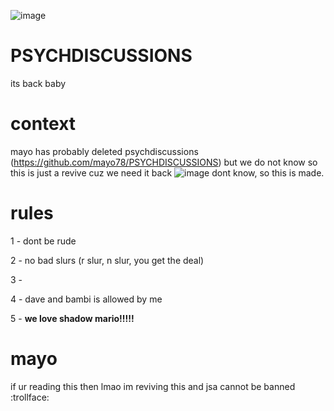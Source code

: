 ![image](https://user-images.githubusercontent.com/106634902/175755987-7220e757-e4e3-4dca-bdb7-d90e510a2835.png)
# PSYCHDISCUSSIONS
its back baby

# context
mayo has probably deleted psychdiscussions (https://github.com/mayo78/PSYCHDISCUSSIONS) but we do not know
so this is just a revive cuz we need it back
![image](https://user-images.githubusercontent.com/106634902/175756004-d1bda180-38e9-4ebd-b4ce-aa6c8e9ff96f.png)
dont know, so this is made.

# rules
1 - dont be rude

2 - no bad slurs (r slur, n slur, you get the deal)

3 -

4 - dave and bambi is allowed by me

5 - **we love shadow mario!!!!!**

# mayo
if ur reading this then lmao im reviving this and jsa cannot be banned :trollface:
